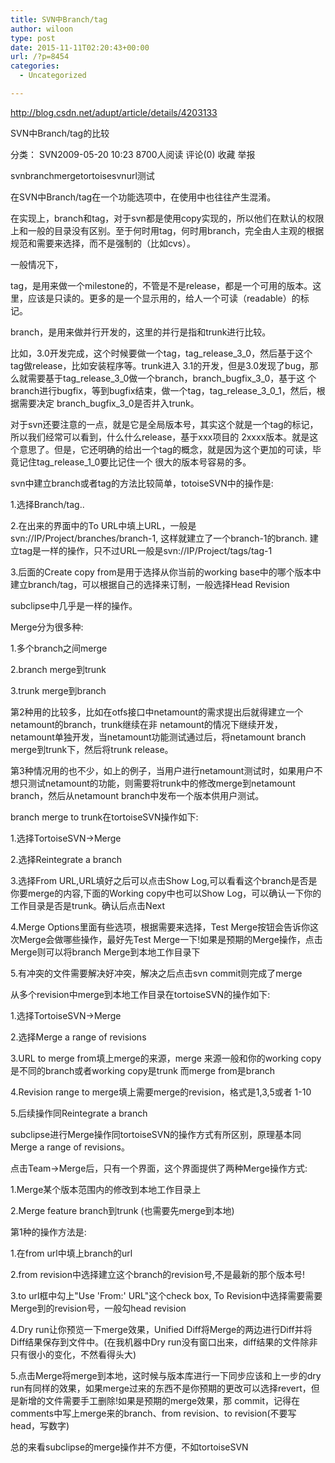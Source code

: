 ```yaml
---
title: SVN中Branch/tag
author: wiloon
type: post
date: 2015-11-11T02:20:43+00:00
url: /?p=8454
categories:
  - Uncategorized

---
```

http://blog.csdn.net/adupt/article/details/4203133

SVN中Branch/tag的比较
  
分类： SVN2009-05-20 10:23 8700人阅读 评论(0) 收藏 举报
  
svnbranchmergetortoisesvnurl测试
  
在SVN中Branch/tag在一个功能选项中，在使用中也往往产生混淆。

在实现上，branch和tag，对于svn都是使用copy实现的，所以他们在默认的权限上和一般的目录没有区别。至于何时用tag，何时用branch，完全由人主观的根据规范和需要来选择，而不是强制的（比如cvs）。

一般情况下，
  
tag，是用来做一个milestone的，不管是不是release，都是一个可用的版本。这里，应该是只读的。更多的是一个显示用的，给人一个可读（readable）的标记。
  
branch，是用来做并行开发的，这里的并行是指和trunk进行比较。

比如，3.0开发完成，这个时候要做一个tag，tag\_release\_3\_0，然后基于这个tag做release，比如安装程序等。trunk进入 3.1的开发，但是3.0发现了bug，那么就需要基于tag\_release\_3\_0做一个branch，branch\_bugfix\_3\_0，基于这 个branch进行bugfix，等到bugfix结束，做一个tag，tag\_release\_3\_0\_1，然后，根据需要决定 branch\_bugfix\_3\_0是否并入trunk。

对于svn还要注意的一点，就是它是全局版本号，其实这个就是一个tag的标记，所以我们经常可以看到，什么什么release，基于xxx项目的 2xxxx版本。就是这个意思了。但是，它还明确的给出一个tag的概念，就是因为这个更加的可读，毕竟记住tag\_release\_1_0要比记住一个 很大的版本号容易的多。



svn中建立branch或者tag的方法比较简单，totoiseSVN中的操作是:
  
1.选择Branch/tag..
  
2.在出来的界面中的To URL中填上URL，一般是svn://IP/Project/branches/branch-1, 这样就建立了一个branch-1的branch. 建立tag是一样的操作，只不过URL一般是svn://IP/Project/tags/tag-1
  
3.后面的Create copy from是用于选择从你当前的working base中的哪个版本中建立branch/tag，可以根据自己的选择来订制，一般选择Head Revision
  
subclipse中几乎是一样的操作。

Merge分为很多种:
  
1.多个branch之间merge
  
2.branch merge到trunk
  
3.trunk merge到branch
  
第2种用的比较多，比如在otfs接口中netamount的需求提出后就得建立一个netamount的branch，trunk继续在非 netamount的情况下继续开发，netamount单独开发，当netamount功能测试通过后，将netamount branch merge到trunk下，然后将trunk release。
  
第3种情况用的也不少，如上的例子，当用户进行netamount测试时，如果用户不想只测试netamount的功能，则需要将trunk中的修改merge到netamount branch，然后从netamount branch中发布一个版本供用户测试。

branch merge to trunk在tortoiseSVN操作如下:
  
1.选择TortoiseSVN->Merge
  
2.选择Reintegrate a branch
  
3.选择From URL,URL填好之后可以点击Show Log,可以看看这个branch是否是你要merge的内容,下面的Working copy中也可以Show Log，可以确认一下你的工作目录是否是trunk。确认后点击Next
  
4.Merge Options里面有些选项，根据需要来选择，Test Merge按钮会告诉你这次Merge会做哪些操作，最好先Test Merge一下!如果是预期的Merge操作，点击Merge则可以将branch Merge到本地工作目录下
  
5.有冲突的文件需要解决好冲突，解决之后点击svn commit则完成了merge

从多个revision中merge到本地工作目录在tortoiseSVN的操作如下:
  
1.选择TortoiseSVN->Merge
  
2.选择Merge a range of revisions
  
3.URL to merge from填上merge的来源，merge 来源一般和你的working copy是不同的branch或者working copy是trunk 而merge from是branch
  
4.Revision range to merge填上需要merge的revision，格式是1,3,5或者 1-10
  
5.后续操作同Reintegrate a branch

subclipse进行Merge操作同tortoiseSVN的操作方式有所区别，原理基本同Merge a range of revisions。
  
点击Team->Merge后，只有一个界面，这个界面提供了两种Merge操作方式:
  
1.Merge某个版本范围内的修改到本地工作目录上
  
2.Merge feature branch到trunk (也需要先merge到本地)
  
第1种的操作方法是:
  
1.在from url中填上branch的url
  
2.from revision中选择建立这个branch的revision号,不是最新的那个版本号!
  
3.to url框中勾上"Use 'From:' URL"这个check box, To Revision中选择需要需要Merge到的revision号，一般勾head revision
  
4.Dry run让你预览一下merge效果，Unified Diff将Merge的两边进行Diff并将Diff结果保存到文件中。(在我机器中Dry run没有窗口出来，diff结果的文件除非只有很小的变化，不然看得头大)
  
5.点击Merge将merge到本地，这时候与版本库进行一下同步应该和上一步的dry run有同样的效果，如果merge过来的东西不是你预期的更改可以选择revert，但是新增的文件需要手工删除!如果是预期的merge效果，那 commit，记得在comments中写上merge来的branch、from revision、to revision(不要写head，写数字)

总的来看subclipse的merge操作并不方便，不如tortoiseSVN